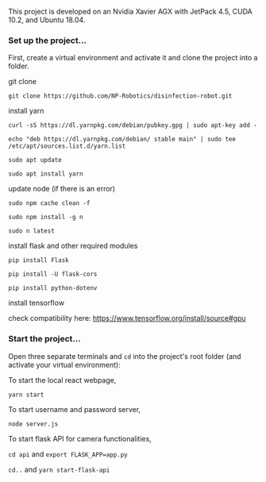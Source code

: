 This project is developed on an Nvidia Xavier AGX with JetPack 4.5, CUDA 10.2, and Ubuntu 18.04.

### Set up the project...

First, create a virtual environment and activate it and clone the project into a folder.

git clone

`git clone https://github.com/NP-Robotics/disinfection-robot.git`

install yarn

`curl -sS https://dl.yarnpkg.com/debian/pubkey.gpg | sudo apt-key add -`

`echo "deb https://dl.yarnpkg.com/debian/ stable main" | sudo tee /etc/apt/sources.list.d/yarn.list`

`sudo apt update`

`sudo apt install yarn`

update node (if there is an error)

`sudo npm cache clean -f`

`sudo npm install -g n`

`sudo n latest`

install flask and other required modules

`pip install Flask`

`pip install -U flask-cors`

`pip install python-dotenv`

install tensorflow

check compatibility here: https://www.tensorflow.org/install/source#gpu

### Start the project...

Open three separate terminals and `cd` into the project's root folder (and activate your virtual environment):

To start the local react webpage,

`yarn start`

To start username and password server,

`node server.js`

To start flask API for camera functionalities,

`cd api` and `export FLASK_APP=app.py`

`cd..` and `yarn start-flask-api`
